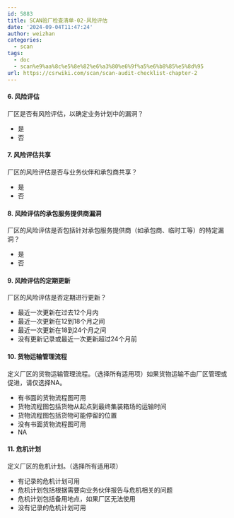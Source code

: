 ```yaml
---
id: 5883
title: SCAN验厂检查清单-02-风险评估
date: '2024-09-04T11:47:24'
author: weizhan
categories:
  - scan
tags:
  - doc
  - scan%e9%aa%8c%e5%8e%82%e6%a3%80%e6%9f%a5%e6%b8%85%e5%8d%95
url: https://csrwiki.com/scan/scan-audit-checklist-chapter-2
---
```


#### 6. 风险评估

厂区是否有风险评估，以确定业务计划中的漏洞？

- 是
- 否

#### 7. 风险评估共享

厂区的风险评估是否与业务伙伴和承包商共享？

- 是
- 否

#### 8. 风险评估的承包服务提供商漏洞

厂区的风险评估是否包括针对承包服务提供商（如承包商、临时工等）的特定漏洞？

- 是
- 否

#### 9. 风险评估的定期更新

厂区的风险评估是否定期进行更新？

- 最近一次更新在过去12个月内
- 最近一次更新在12到18个月之间
- 最近一次更新在18到24个月之间
- 没有更新记录或最近一次更新超过24个月前

#### 10. 货物运输管理流程

定义厂区的货物运输管理流程。（选择所有适用项）如果货物运输不由厂区管理或促进，请仅选择NA。

- 有书面的货物流程图可用
- 货物流程图包括货物从起点到最终集装箱场的运输时间
- 货物流程图包括货物可能停留的位置
- 没有书面货物流程图可用
- NA

#### 11. 危机计划

定义厂区的危机计划。（选择所有适用项）

- 有记录的危机计划可用
- 危机计划包括根据需要向业务伙伴报告与危机相关的问题
- 危机计划包括备用地点，如果厂区无法使用
- 没有记录的危机计划可用
